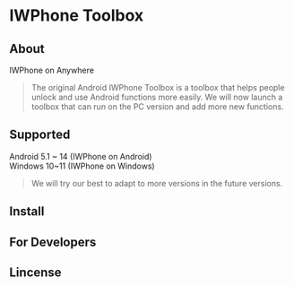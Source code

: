 # IWPhone Toolbox

## About
IWPhone on Anywhere
>The original Android IWPhone Toolbox is a toolbox that helps people unlock and use Android functions more easily. We will now launch a toolbox that can run on the PC version and add more new functions.

## Supported
Android 5.1 ~ 14 (IWPhone on Android)  
Windows 10~11 (IWPhone on Windows)
>We will try our best to adapt to more versions in the future versions.

## Install


## For Developers


## Lincense
